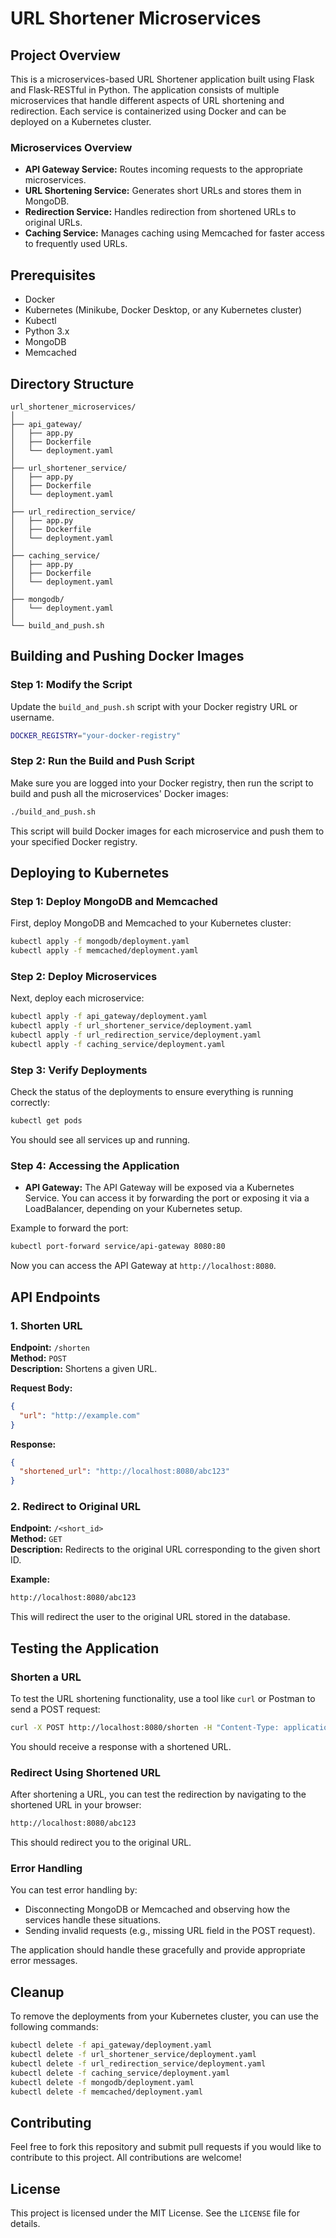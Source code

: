 # URL Shortener Microservices

## Project Overview

This is a microservices-based URL Shortener application built using Flask and Flask-RESTful in Python. The application consists of multiple microservices that handle different aspects of URL shortening and redirection. Each service is containerized using Docker and can be deployed on a Kubernetes cluster.

### Microservices Overview

- **API Gateway Service:** Routes incoming requests to the appropriate microservices.
- **URL Shortening Service:** Generates short URLs and stores them in MongoDB.
- **Redirection Service:** Handles redirection from shortened URLs to original URLs.
- **Caching Service:** Manages caching using Memcached for faster access to frequently used URLs.

## Prerequisites

- Docker
- Kubernetes (Minikube, Docker Desktop, or any Kubernetes cluster)
- Kubectl
- Python 3.x
- MongoDB
- Memcached

## Directory Structure

```plaintext
url_shortener_microservices/
│
├── api_gateway/
│   ├── app.py
│   ├── Dockerfile
│   └── deployment.yaml
│
├── url_shortener_service/
│   ├── app.py
│   ├── Dockerfile
│   └── deployment.yaml
│
├── url_redirection_service/
│   ├── app.py
│   ├── Dockerfile
│   └── deployment.yaml
│
├── caching_service/
│   ├── app.py
│   ├── Dockerfile
│   └── deployment.yaml
│
├── mongodb/
│   └── deployment.yaml
│
└── build_and_push.sh
```

## Building and Pushing Docker Images

### Step 1: Modify the Script

Update the `build_and_push.sh` script with your Docker registry URL or username.

```bash
DOCKER_REGISTRY="your-docker-registry"
```

### Step 2: Run the Build and Push Script

Make sure you are logged into your Docker registry, then run the script to build and push all the microservices' Docker images:

```bash
./build_and_push.sh
```

This script will build Docker images for each microservice and push them to your specified Docker registry.

## Deploying to Kubernetes

### Step 1: Deploy MongoDB and Memcached

First, deploy MongoDB and Memcached to your Kubernetes cluster:

```bash
kubectl apply -f mongodb/deployment.yaml
kubectl apply -f memcached/deployment.yaml
```

### Step 2: Deploy Microservices

Next, deploy each microservice:

```bash
kubectl apply -f api_gateway/deployment.yaml
kubectl apply -f url_shortener_service/deployment.yaml
kubectl apply -f url_redirection_service/deployment.yaml
kubectl apply -f caching_service/deployment.yaml
```

### Step 3: Verify Deployments

Check the status of the deployments to ensure everything is running correctly:

```bash
kubectl get pods
```

You should see all services up and running.

### Step 4: Accessing the Application

- **API Gateway:** The API Gateway will be exposed via a Kubernetes Service. You can access it by forwarding the port or exposing it via a LoadBalancer, depending on your Kubernetes setup.

Example to forward the port:

```bash
kubectl port-forward service/api-gateway 8080:80
```

Now you can access the API Gateway at `http://localhost:8080`.

## API Endpoints

### 1. Shorten URL

**Endpoint:** `/shorten`  
**Method:** `POST`  
**Description:** Shortens a given URL.

**Request Body:**

```json
{
  "url": "http://example.com"
}
```

**Response:**

```json
{
  "shortened_url": "http://localhost:8080/abc123"
}
```

### 2. Redirect to Original URL

**Endpoint:** `/<short_id>`  
**Method:** `GET`  
**Description:** Redirects to the original URL corresponding to the given short ID.

**Example:**

```bash
http://localhost:8080/abc123
```

This will redirect the user to the original URL stored in the database.

## Testing the Application

### Shorten a URL

To test the URL shortening functionality, use a tool like `curl` or Postman to send a POST request:

```bash
curl -X POST http://localhost:8080/shorten -H "Content-Type: application/json" -d '{"url": "http://example.com"}'
```

You should receive a response with a shortened URL.

### Redirect Using Shortened URL

After shortening a URL, you can test the redirection by navigating to the shortened URL in your browser:

```bash
http://localhost:8080/abc123
```

This should redirect you to the original URL.

### Error Handling

You can test error handling by:

- Disconnecting MongoDB or Memcached and observing how the services handle these situations.
- Sending invalid requests (e.g., missing URL field in the POST request).

The application should handle these gracefully and provide appropriate error messages.

## Cleanup

To remove the deployments from your Kubernetes cluster, you can use the following commands:

```bash
kubectl delete -f api_gateway/deployment.yaml
kubectl delete -f url_shortener_service/deployment.yaml
kubectl delete -f url_redirection_service/deployment.yaml
kubectl delete -f caching_service/deployment.yaml
kubectl delete -f mongodb/deployment.yaml
kubectl delete -f memcached/deployment.yaml
```

## Contributing

Feel free to fork this repository and submit pull requests if you would like to contribute to this project. All contributions are welcome!

## License

This project is licensed under the MIT License. See the `LICENSE` file for details.


